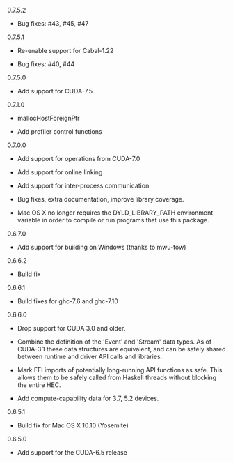 0.7.5.2

  * Bug fixes: #43, #45, #47

0.7.5.1

  * Re-enable support for Cabal-1.22

  * Bug fixes: #40, #44

0.7.5.0

  * Add support for CUDA-7.5

0.7.1.0

  * mallocHostForeignPtr

  * Add profiler control functions

0.7.0.0

  * Add support for operations from CUDA-7.0

  * Add support for online linking

  * Add support for inter-process communication

  * Bug fixes, extra documentation, improve library coverage.

  * Mac OS X no longer requires the DYLD_LIBRARY_PATH environment variable in
    order to compile or run programs that use this package.

0.6.7.0

  * Add support for building on Windows (thanks to mwu-tow)

0.6.6.2

  * Build fix

0.6.6.1

  * Build fixes for ghc-7.6 and ghc-7.10

0.6.6.0

  * Drop support for CUDA 3.0 and older.

  * Combine the definition of the 'Event' and 'Stream' data types. As of
    CUDA-3.1 these data structures are equivalent, and can be safely shared
    between runtime and driver API calls and libraries.

  * Mark FFI imports of potentially long-running API functions as safe. This
    allows them to be safely called from Haskell threads without blocking the
    entire HEC.

  * Add compute-capability data for 3.7, 5.2 devices.

0.6.5.1

  * Build fix for Mac OS X 10.10 (Yosemite)

0.6.5.0

  * Add support for the CUDA-6.5 release

